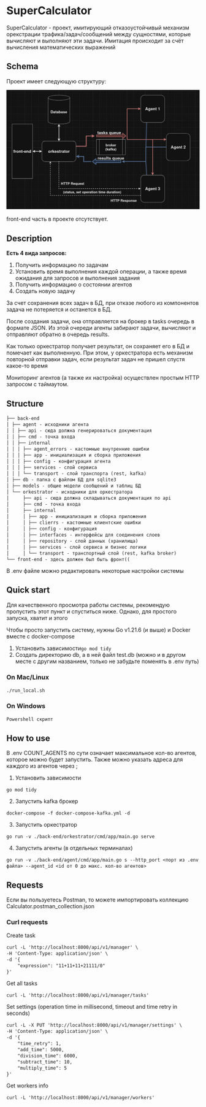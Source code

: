 # SuperCalculator

SuperCalculator - проект, имитирующий отказоустойчивый
механизм орекстрации трафика/задач/сообщений между сущностями, 
которые вычисляют и выполняют эти задачи. Имитация происходит за счёт
вычисления математических выражений

## Schema
Проект имеет следующую структуру:

![img.png](img.png)

front-end часть в проекте отсутствует.

## Description

**Есть 4 вида запросов:**
1. Получить информацию по задачам
2. Установить время выполнения каждой операции, 
а также время ожидания для запросов и выполнения задания
3. Получить информацию о состоянии агентов
4. Создать новую задачу

За счет сохранения всех задач в БД, 
при отказе любого из компонентов задача не потеряется и останется в БД.

После создания задачи, она отправляется на брокер в tasks очередь в формате JSON. 
Из этой очереди агенты забирают задачи, вычисляют и отправляют обратно в очередь results.

Как только оркестратор получает результат, он сохраняет его в БД и помечает как выполненную. 
При этом, у оркестратора есть механизм повторной отправки задач, если результат задач не пришел спустя какое-то время

Мониторинг агентов (а также их настройка) осуществлен простым HTTP запросом с таймаутом.

## Structure

```
├── back-end
│ ├── agent - исходники агента
│ │ ├── api - сюда должна генерироваться документация
│ │ ├── cmd - точка входа
│ │ ├── internal
│ │ │ ├── agent_errors - кастомные внутренние ошибки
│ │ │ ├── app - инициализация и сборка приложения
│ │ │ ├── config - конфигурация агента
│ │ │ ├── services - слой сервиса
│ │ │ └── transport - слой транспорта (rest, kafka)
│ ├── db - папка с файлом БД для sqlite3
│ ├── models - общие модели сообщений и таблиц БД
│ └── orkestrator - исходники для оркестратора
│     ├── api - сюда должна складываться документация по api
│     ├── cmd - точка входа
│     ├── internal
│     │ ├── app - инициализация и сборка приложения
│     │ ├── clierrs - кастомные клиентские ошибки
│     │ ├── config - конфигурация
│     │ ├── interfaces - интерфейсы для соединения слоев
│     │ ├── repository - слой данных (хранилища)
│     │ ├── services - слой сервиса и бизнес логики
│     │ └── transport - транспортный слой (rest, kafka broker)
└── front-end - здесь должен был быть фронт((
```

В .env файле можно редактировать некоторые настройки системы

## Quick start 

Для качественного просмотра работы системы, рекомендую пропустить этот пункт и спуститься ниже. Однако, для простого запуска, хватит и этого

Чтобы просто запустить систему, нужны Go v1.21.6 (и выше) и Docker вместе с docker-compose


1. Установить зависимости``go mod tidy``
2. Создать директорию db, а в ней файл test.db (можно и в другом месте с другим названием, только не забудьте поменять в .env путь)

### On Mac/Linux

```
./run_local.sh
```

### On Windows

```
Powershell скрипт
```

## How to use

В .env COUNT_AGENTS по сути означает максимальное кол-во агентов, которое можно будет запустить. 
Также можно указать адреса для каждого из агентов через ;

1. Установить зависимости
```
go mod tidy
```
2. Запустить kafka брокер
```
docker-compose -f docker-compose-kafka.yml -d
```
3. Запустить оркестратор
```
go run -v ./back-end/orkestrator/cmd/app/main.go serve
```
4. Запустить агенты (в отдельных терминалах)
```
go run -v ./back-end/agent/cmd/app/main.go s --http_port <порт из .env файла> --agent_id <id от 0 до макс. кол-во агентов>
```

## Requests

Если вы пользуетесь Postman, то можете импортировать коллекцию Calculator.postman_collection.json

### Curl requests
Create task
```
curl -L 'http://localhost:8000/api/v1/manager' \
-H 'Content-Type: application/json' \
-d '{
    "expression": "11+11+11+21111/0"
}'
```
Get all tasks
```
curl -L 'http://localhost:8000/api/v1/manager/tasks'
```
Set settings (operation time in millisecond, timeout and time retry in seconds)
```
curl -L -X PUT 'http://localhost:8000/api/v1/manager/settings' \
-H 'Content-Type: application/json' \
-d '{
    "time_retry": 1,
    "add_time": 5000,
    "division_time": 6000,
    "subtract_time": 10,
    "multiply_time": 5
}'
```
Get workers info
```
curl -L 'http://localhost:8000/api/v1/manager/workers'
```